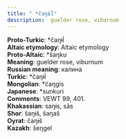 ```yaml
---
title: " *čaŋɨĺ"
description:  guelder rose, viburnum
---
```


<strong>Proto-Turkic</strong>:  *čaŋɨĺ<br>
<strong>Altaic etymology</strong>:  Altaic etymology<br>
<strong> Proto-Altaic</strong>:  *šaŋku<br>
<strong>Meaning</strong>:  guelder rose, viburnum<br>
<strong>Russian meaning</strong>:  калина<br>
<strong>Turkic</strong>:  *čaŋɨĺ<br>
<strong>Mongolian</strong>:  *čaŋgis<br>
<strong>Japanese</strong>:  *sunkuri<br>
<strong>Comments</strong>:  VEWT 99, 401.<br>
<strong>Khakassian</strong>:  saŋɨs, sās<br>
<strong>Shor</strong>:  šaŋɨš, šaŋaš<br>
<strong>Oyrat</strong>:  čaŋɨš<br>
<strong>Kazakh</strong>:  šeŋgel<br>


